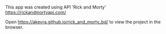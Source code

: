 This app was created using API 'Rick and Morty' https://rickandmortyapi.com/

Open https://akevra.github.io/rick_and_morty_bd/ to view the project in the browser.


